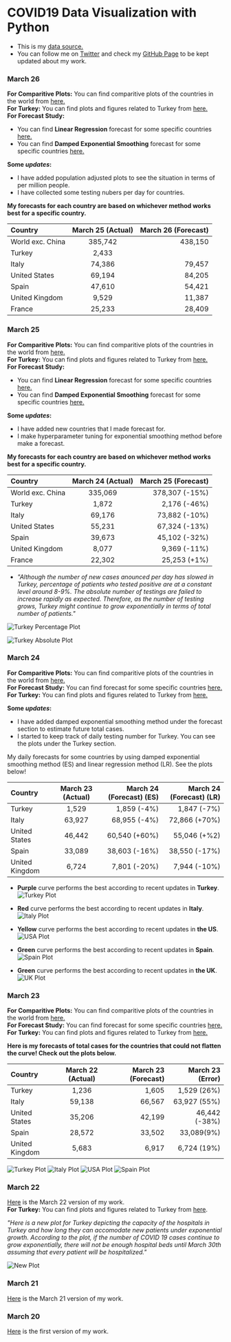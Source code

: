 # COVID19 Data Visualization with Python

- This is my [data source.](https://ourworldindata.org/coronavirus-source-data)  
- You can follow me on [Twitter](https://twitter.com/BaturalpYalcin) and check my [GitHub Page](https://github.com/baturalpyalcinn) to be kept updated about my work.  

### March 26
**For Comparitive Plots:** You can find comparitive plots of the countries in the world from [here.](March_25/Covid19_March_25_Plots.html)  
**For Turkey:** You can find plots and figures related to Turkey from [here.](March_25/Covid19_March_25_Turkey.html)   
**For Forecast Study:** 
- You can find **Linear Regression** forecast for some specific countries [here.](March_25/Covid19_March_25_Forecast_LR.html)  
- You can find **Damped Exponential Smoothing** forecast for some specific countries [here.](March_25/Covid19_March_25_Forecast_ES.html)  

**Some *updates*:**  
- I have added population adjusted plots to see the situation in terms of per million people.
- I have collected some testing nubers per day for countries.

**My forecasts for each country are based on whichever method works best for a specific country.**


| Country      | March 25 (Actual) | March 26 (Forecast)    | 
| :---        |    :----:   |          ---: |
| World exc. China      | 385,742      |  438,150 |
| Turkey      | 2,433      |    | 
| Italy   | 74,386       | 79,457    | 
| United States      | 69,194       | 84,205  | 
| Spain   | 47,610       | 54,421    |  
| United Kingdom   | 9,529      |  11,387  |   
| France   | 25,233       | 28,409  |   

### March 25
**For Comparitive Plots:** You can find comparitive plots of the countries in the world from [here.](March_25/Covid19_March_25_Plots.html)  
**For Turkey:** You can find plots and figures related to Turkey from [here.](March_25/Covid19_March_25_Turkey.html)   
**For Forecast Study:** 
- You can find **Linear Regression** forecast for some specific countries [here.](March_25/Covid19_March_25_Forecast_LR.html)  
- You can find **Damped Exponential Smoothing** forecast for some specific countries [here.](March_25/Covid19_March_25_Forecast_ES.html)  

**Some *updates*:**  
- I have added new countries that I made forecast for.
- I make hyperparameter tuning for exponential smoothing method before make a forecast.

**My forecasts for each country are based on whichever method works best for a specific country.**


| Country      | March 24 (Actual) | March 25 (Forecast)    | 
| :---        |    :----:   |          ---: |
| World exc. China      | 335,069      | 378,307 (-15%)   |
| Turkey      | 1,872      |  2,176 (-46%)  | 
| Italy   | 69,176       |  73,882 (-10%)    | 
| United States      | 55,231       | 67,324 (-13%)  | 
| Spain   | 39,673       |   45,102 (-32%)  |  
| United Kingdom   | 8,077       | 9,369 (-11%)    |   
| France   | 22,302       |  25,253 (+1%)  |   

- *"Although the number of new cases anounced per day has slowed in Turkey, percentage of patients who tested positive are at a constant level around 8-9%. The absolute number of testings are failed to increase rapidly as expected. Therefore, as the number of testing grows, Turkey might continue to grow exponentially in terms of total number of patients."*  

![Turkey Percentage Plot](March_25/turkey_percentage.PNG)  

![Turkey Absolute Plot](March_25/turkey_absolute.PNG)  

### March 24
**For Comparitive Plots:** You can find comparitive plots of the countries in the world from [here.](March_24/Covid19_March_24_Plots.html)  
**For Forecast Study:** You can find forecast for some specific countries [here.](March_24/Covid19_March_24_Forecast.html)  
**For Turkey:** You can find plots and figures related to Turkey from [here.](March_24/Covid19_March_24_Turkey.html)   

**Some *updates*:**  
- I have added damped exponential smoothing method under the forecast section to estimate future total cases.
- I started to keep track of daily testing number for Turkey. You can see the plots under the Turkey section.  

My daily forecasts for some countries by using damped exponential smoothing method (ES) and linear regression method (LR). See the plots below!  

| Country      | March 23 (Actual) | March 24 (Forecast) (ES)    | March 24 (Forecast) (LR) |
| :---        |    :----:   |          ---: |           ---: |
| Turkey      | 1,529      | 1,859 (-4%)   | 1,847 (-7%)  |
| Italy   | 63,927       | 68,955 (-4%)     | 72,866 (+70%)  |
| United States      | 46,442       | 60,540 (+60%)  | 55,046 (+%2) |
| Spain   | 33,089       | 38,603  (-16%)    |  38,550 (-17%) | 
| United Kingdom   | 6,724       | 7,801 (-20%)     |  7,944 (-10%) |

- **Purple** curve performs the best according to recent updates in **Turkey**.    
![Turkey Plot](March_24/turkey_purple.PNG)  

- **Red** curve performs the best according to recent updates in **Italy**.  
![Italy Plot](March_24/italy_red.PNG)  

- **Yellow** curve performs the best according to recent updates in **the US**.  
![USA Plot](March_24/us_yellow.PNG)  

- **Green** curve performs the best according to recent updates in **Spain**.  
![Spain Plot](March_24/spain_green.PNG)    

- **Green** curve performs the best according to recent updates in **the UK**.  
![UK Plot](March_24/uk_green.PNG)  

### March 23
**For Comparitive Plots:** You can find comparitive plots of the countries in the world from [here.](March_23/Covid19_March_23_Plots.html)  
**For Forecast Study:** You can find forecast for some specific countries [here.](March_23/Covid19_March_23_Forecast.html)  
**For Turkey:** You can find plots and figures related to Turkey from [here.](March_23/Covid19_March_23_Turkey.html)    

**Here is my forecasts of total cases for the countries that could not flatten the curve! Check out the plots below.**

| Country      | March 22 (Actual) | March 23 (Forecast)    | March 23 (Error) |
| :---        |    :----:   |          ---: |           ---: |
| Turkey      | 1,236       | 1,605   | 1,529 (26%) |
| Italy   | 59,138        | 66,567      |  63,927 (55%) |
| United States      | 35,206       | 42,199   | 46,442 (-38%)
| Spain   | 28,572        | 33,502      |  33,089(9%)
|United Kingdom   | 5,683        | 6,917      |  6,724 (19%) |

![Turkey Plot](March_23/turkey_forecast.PNG)
![Italy Plot](March_23/italy_forecast.PNG)
![USA Plot](March_23/us_forecast.PNG)
![Spain Plot](March_23/spain_forecast.PNG)

### March 22
[Here](Covid19_March_22.html) is the March 22 version of my work.  
**For Turkey:** You can find plots and figures related to Turkey from [here](Covid19_March_22_Turkey.html).  

*"Here is a new plot for Turkey depicting the capacity of the hospitals in Turkey and how long they can accomodate new patients under exponential growth. According to the plot, if the number of COVID 19 cases continue to grow exponentially, there will not be enough hospital beds until March 30th assuming that every patient will be hospitalized."*  

![New Plot](new_plot.PNG)

### March 21
[Here](Covid19_March_21.html) is the March 21 version of my work.


### March 20
[Here](Covid19_March_20.html) is the first version of my work.


